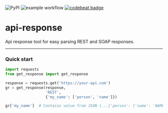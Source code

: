![PyPI](https://img.shields.io/pypi/v/get-response)
![example workflow](https://github.com/skvozsneg/get-response/actions/workflows/get-response-tox.yml/badge.svg)
[![codebeat badge](https://codebeat.co/badges/6c135ed9-2c57-4ba3-980b-1bb9c9a2c83b)](https://codebeat.co/projects/github-com-skvozsneg-get-response-main)
# api-response
Api response tool for easy parsing REST and SOAP responses.

___
### Quick start
```python
import requests
from get_response import get_response

response = requests.get('https://your-api.com')
gr = get_response(response, 
                  'REST', 
                  {'my_name': ['person', 'name']})

gr['my_name']  # Contains value from JSON (...{'person': {'name': 'NAME'}}...)
```
